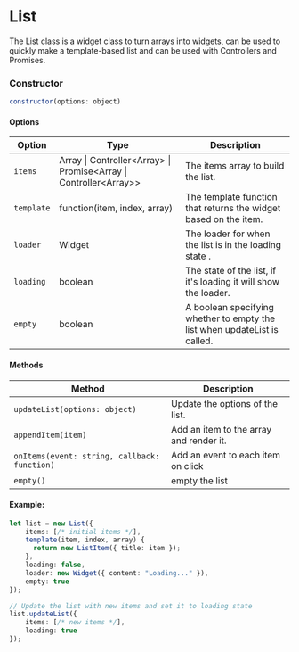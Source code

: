 # List

The List class is a widget class to turn arrays into widgets, can be used to quickly make a template-based list and can be used with Controllers and Promises.

### Constructor

```javascript
constructor(options: object)
``` 

#### Options
| Option | Type | Description |
| --- | --- | --- |
| `items` | Array \| Controller\<Array> \| Promise\<Array \| Controller\<Array>> | The items array to build the list. |
| `template` | function(item, index, array) | The template function that returns the widget based on the item. |
| `loader` | Widget | The loader for when the list is in the loading state . |
| `loading` | boolean | The state of the list, if it's loading it will show the loader. |
| `empty` | boolean | A boolean specifying whether to empty the list when updateList is called. |

#### Methods
| Method | Description |
| --- | --- |
| `updateList(options: object)` | Update the options of the list. |
| `appendItem(item)` | Add an item to the array and render it. |
| `onItems(event: string, callback: function)` | Add an event to each item on click |
| `empty()` | empty the list |

#### Example:
```ts
let list = new List({
    items: [/* initial items */],
    template(item, index, array) {
      return new ListItem({ title: item });
    },
    loading: false,
    loader: new Widget({ content: "Loading..." }),
    empty: true
});

// Update the list with new items and set it to loading state
list.updateList({
    items: [/* new items */],
    loading: true
});
```